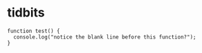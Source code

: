 # tidbits

```
function test() {
  console.log("notice the blank line before this function?");
}
```
